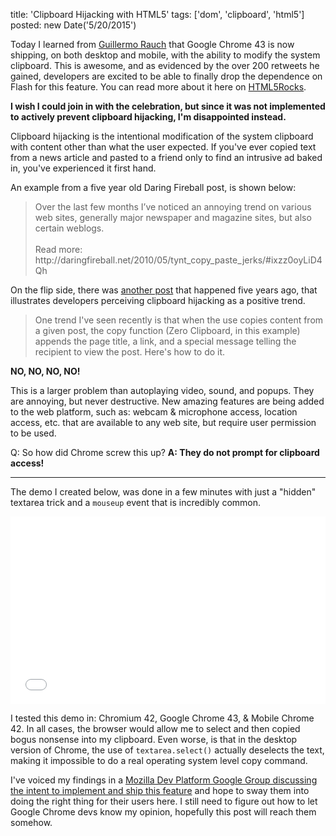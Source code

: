 title: 'Clipboard Hijacking with HTML5'
tags: ['dom', 'clipboard', 'html5']
posted: new Date('5/20/2015')

Today I learned from [Guillermo
Rauch](https://twitter.com/rauchg/status/601187683529039872) that Google Chrome
43 is now shipping, on both desktop and mobile, with the ability to modify the
system clipboard.  This is awesome, and as evidenced by the over 200 retweets
he gained, developers are excited to be able to finally drop the dependence on
Flash for this feature.  You can read more about it here on
[HTML5Rocks](http://updates.html5rocks.com/2015/04/cut-and-copy-commands).

**I wish I could join in with the celebration, but since it was not implemented
to actively prevent clipboard hijacking, I'm disappointed instead.**

Clipboard hijacking is the intentional modification of the system clipboard
with content other than what the user expected.  If you've ever copied text
from a news article and pasted to a friend only to find an intrusive ad baked
in, you've experienced it first hand.

An example from a five year old Daring Fireball post, is shown below:

<blockquote>
Over the last few months I’ve noticed an annoying trend on various web sites, generally major newspaper and magazine sites, but also certain weblogs.
<br>
<br>
Read more: http://daringfireball.net/2010/05/tynt_copy_paste_jerks/#ixzz0oyLiD4Qh
</blockquote>

On the flip side, there was [another
post](http://davidwalsh.name/javascript-clipboard) that happened five years
ago, that illustrates developers perceiving clipboard hijacking as a positive
trend.

<blockquote>
One trend I've seen recently is that when the use copies content
from a given post, the copy function (Zero Clipboard, in this example) appends
the page title, a link, and a special message telling the recipient to view the
post.  Here's how to do it.
</blockquote>

**NO, NO, NO, NO!**

This is a larger problem than autoplaying video, sound, and popups. They are
annoying, but never destructive.  New amazing features are being added to the
web platform, such as: webcam & microphone access, location access, etc. that
are available to any web site, but require user permission to be used.

Q: So how did Chrome screw this up?  **A: They do not prompt for clipboard access!**

******

The demo I created below, was done in a few minutes with just a "hidden"
textarea trick and a `mouseup` event that is incredibly common.

<iframe width="100%" height="300px" src="//jsfiddle.net/azgugmjb/7/embedded/result" allowfullscreen="allowfullscreen" frameborder="0"></iframe>

I tested this demo in: Chromium 42, Google Chrome 43, & Mobile Chrome 42.  In
all cases, the browser would allow me to select and then copied bogus nonsense
into my clipboard.  Even worse, is that in the desktop version of Chrome, the
use of `textarea.select()` actually deselects the text, making it impossible to
do a real operating system level copy command.

I've voiced my findings in a [Mozilla Dev Platform Google Group discussing the
intent to implement and ship this
feature](https://groups.google.com/d/msg/mozilla.dev.platform/oWhmLMvGAD0/fzKve_WNhfYJ)
and hope to sway them into doing the right thing for their users here.  I still
need to figure out how to let Google Chrome devs know my opinion, hopefully
this post will reach them somehow.
